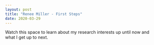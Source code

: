 ```yaml
---
layout: post
title: "Renee Miller - First Steps"
date: 2020-03-29
---
```


Watch this space to learn about my research interests up until now and what I get up to next.
